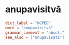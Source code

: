 # anupavisitvā

``` toml
dict_label = "NCPED"
word = "anupavisitvā"
grammar_comment = "absol."
see_also = ["anupavisati"]
```

